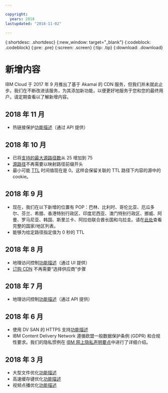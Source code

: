 ```yaml
---

copyright:
  years: 2018
lastupdated: "2018-11-02"

---
```


{:shortdesc: .shortdesc}
{:new_window: target="_blank"}
{:codeblock: .codeblock}
{:pre: .pre}
{:screen: .screen}
{:tip: .tip}
{:download: .download}

# 新增内容

IBM Cloud 于 2017 年 9 月推出了基于 Akamai 的 CDN 服务，但我们并未就此止步。我们在不断改进该服务，为其添加新功能，以便更好地服务于您和您的最终用户。请定期查看以了解新增内容。

## 2018 年 11 月

  * 热链接保护[功能描述](feature-descriptions.html#hotlink-protection)（通过 API 提供）
  
## 2018 年 10 月

  * 已将[支持的最大源路径数](known-limitations.html#known-limitations)从 25 增加到 75 
  * [源路径](how-to.html#adding-origin-path-details)不再需要以映射路径前缀开头
  * 最小可能 [TTL](how-to.html#setting-content-caching-time-using-time-to-live-) 时间值现在是 0。这样会保留关联的 TTL 路径下内容的源中的 cookie。

## 2018 年 9 月

  * 现在，我们在以下新增的位置有 POP：巴林、比利时、哥伦比亚、厄瓜多尔、芬兰、希腊、香港特别行政区、印度尼西亚、澳门特别行政区、挪威、阿曼、罗马尼亚、韩国、斯里兰卡、阿拉伯联合酋长国和乌拉圭。请在[此处](https://console.bluemix.net/docs/infrastructure/CDN/edge-servers.html#list-of-edge-servers)查看完整的国家/地区列表。
  * 能够为给定路径指定值为 0 秒的 TTL

## 2018 年 8 月

  * 地理访问控制[功能描述](feature-descriptions.html#geographical-access-control)（通过 UI 提供）
  * [订购 CDN](how-to-order.html#order-a-new-cdn-) 不再需要“选择供应商”步骤

## 2018 年 7 月

  * 地理访问控制[功能描述](feature-descriptions.html#geographical-access-control)（通过 API 提供）

## 2018 年 6 月

* 使用 DV SAN 的 HTTPS 支持[功能描述](feature-descriptions.html#https-protocol-support)
* IBM Content Delivery Network 遵循欧盟一般数据保护条例 (GDPR) 和合规性要求。我们的隐私惯例在 [IBM 网上隐私声明要点](https://www.ibm.com/privacy/us/en/)中进行了详细介绍。

## 2018 年 3 月

  * 大型文件优化[功能描述](feature-descriptions.html#large-file-optimization)
  * 高速缓存键优化[功能描述](feature-descriptions.html#cache-key-query-args)
  * 视频点播优化[功能描述](feature-descriptions.html#video-on-demand)
